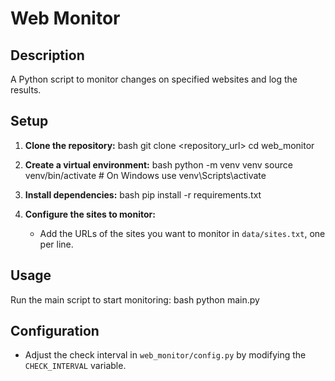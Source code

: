 # Web Monitor

## Description
A Python script to monitor changes on specified websites and log the results.

## Setup

1. **Clone the repository:**
bash
git clone <repository_url>
cd web_monitor

2. **Create a virtual environment:**
bash
python -m venv venv
source venv/bin/activate # On Windows use venv\Scripts\activate


3. **Install dependencies:**
bash
pip install -r requirements.txt


4. **Configure the sites to monitor:**
   - Add the URLs of the sites you want to monitor in `data/sites.txt`, one per line.

## Usage

Run the main script to start monitoring:
bash
python main.py


## Configuration

- Adjust the check interval in `web_monitor/config.py` by modifying the `CHECK_INTERVAL` variable.